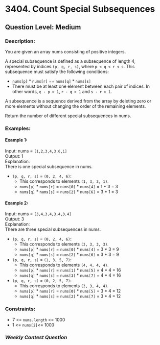 # 3404. Count Special Subsequences
## Question Level: Medium
### Description:
You are given an array nums consisting of positive integers.

A special subsequence is defined as a subsequence of length 4, represented by indices `(p, q, r, s)`, where `p < q < r < s`. This subsequence must satisfy the following conditions:
- `nums[p]` * `nums[r]` == `nums[q]` * `nums[s]`
- There must be at least one element between each pair of indices. In other words, `q - p > 1`, `r - q > 1` and `s - r > 1`.

A subsequence is a sequence derived from the array by deleting zero or more elements without changing the order of the remaining elements.

Return the number of different special subsequences in nums.

### Examples:
#### Example 1:
Input: nums = `[1,2,3,4,3,6,1]`<br>
Output: 1<br>
Explanation:<br>
There is one special subsequence in nums.
- `(p, q, r, s)` = `(0, 2, 4, 6)`:
    - This corresponds to elements `(1, 3, 3, 1)`.
    - `nums[p]` * `nums[r]` = `nums[0]` * `nums[4]` = 1 * 3 = 3
    - `nums[q]` * `nums[s]` = `nums[2]` * `nums[6]` = 3 * 1 = 3

#### Example 2:
Input: nums = `[3,4,3,4,3,4,3,4]`<br>
Output: 3<br>
Explanation:<br>
There are three special subsequences in nums.
- `(p, q, r, s)` = `(0, 2, 4, 6)`:
    - This corresponds to elements `(3, 3, 3, 3)`.
    - `nums[p]` * `nums[r]` = `nums[0]` * `nums[4]` = 3 * 3 = 9
    - `nums[q]` * `nums[s]` = `nums[2]` * `nums[6]` = 3 * 3 = 9
- `(p, q, r, s)` = `(1, 3, 5, 7)`:
    - This corresponds to elements `(4, 4, 4, 4)`.
    - `nums[p]` * `nums[r]` = `nums[1]` * `nums[5]` = 4 * 4 = 16
    - `nums[q]` * `nums[s]` = `nums[3]` * `nums[7]` = 4 * 4 = 16
- `(p, q, r, s)` = `(0, 2, 5, 7)`:
    - This corresponds to elements `(3, 3, 4, 4)`.
    - `nums[p]` * `nums[r]` = `nums[0]` * `nums[5]` = 3 * 4 = 12
    - `nums[q]` * `nums[s]` = `nums[2]` * `nums[7]` = 3 * 4 = 12

### Constraints:

- 7 <= `nums.length` <= 1000
- 1 <= `nums[i]`<= 1000

### <i>Weekly Contest Question</i>